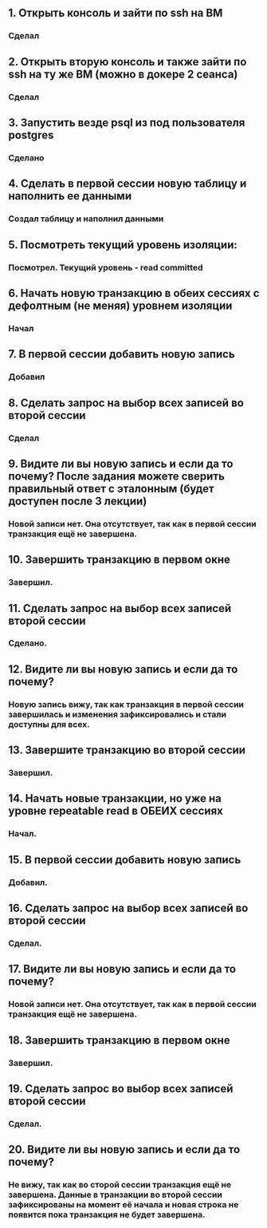## 1. Открыть консоль и зайти по ssh на ВМ
### Сделал

## 2. Открыть вторую консоль и также зайти по ssh на ту же ВМ (можно в докере 2 сеанса)
### Сделал

## 3. Запустить везде psql из под пользователя postgres
### Сделано

## 4. Сделать в первой сессии новую таблицу и наполнить ее данными
### Создал таблицу и наполнил данными

## 5. Посмотреть текущий уровень изоляции:
### Посмотрел. Текущий уровень - read committed

## 6. Начать новую транзакцию в обеих сессиях с дефолтным (не меняя) уровнем изоляции
### Начал

## 7. В первой сессии добавить новую запись
### Добавил

## 8. Сделать запрос на выбор всех записей во второй сессии
### Сделал

## 9. Видите ли вы новую запись и если да то почему? После задания можете сверить правильный ответ с эталонным (будет доступен после 3 лекции)
### Новой записи нет. Она отсутствует, так как в первой сессии транзакция ещё не завершена.

## 10. Завершить транзакцию в первом окне
### Завершил.

## 11. Сделать запрос на выбор всех записей второй сессии
### Сделано.

## 12. Видите ли вы новую запись и если да то почему?
### Новую запись вижу, так как транзакция в первой сессии завершилась и изменения зафиксировались и стали доступны для всех.

## 13. Завершите транзакцию во второй сессии
### Завершил.

## 14. Начать новые транзакции, но уже на уровне repeatable read в ОБЕИХ сессиях
### Начал.

## 15. В первой сессии добавить новую запись
### Добавил.

## 16. Сделать запрос на выбор всех записей во второй сессии
### Сделал.

## 17. Видите ли вы новую запись и если да то почему?
### Новой записи нет. Она отсутствует, так как в первой сессии транзакция ещё не завершена.

## 18. Завершить транзакцию в первом окне
### Завершил.

## 19. Сделать запрос во выбор всех записей второй сессии
### Сделал.

## 20. Видите ли вы новую запись и если да то почему?
### Не вижу, так как во сторой сессии транзакция ещё не завершена. Данные в транзакции во второй сессии зафиксированы на момент её начала и новая строка не появится пока транзакция не будет завершена.
